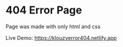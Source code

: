 # 404 Error Page

Page was made with only html and css

Live Demo: https://klouzyerror404.netlify.app